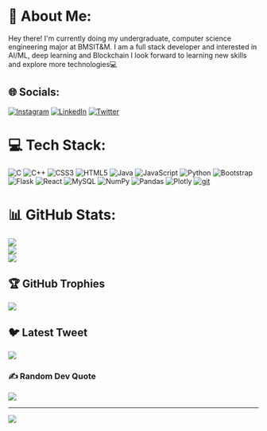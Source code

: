 # 💫 About Me:
Hey there! 
I'm currently doing my undergraduate, computer science engineering major at BMSIT&M.
I am a full stack developer and interested in  AI/ML, deep learning and Blockchain
I look forward to learning new skills and explore more technologies💻


## 🌐 Socials:
[![Instagram](https://img.shields.io/badge/Instagram-%23E4405F.svg?logo=Instagram&logoColor=white)](https://instagram.com/x_vignesh_x) 
[![LinkedIn](https://img.shields.io/badge/LinkedIn-%230077B5.svg?logo=linkedin&logoColor=white)](https://www.linkedin.com/in/vigneshwaran-ps-2b31a2224/) 
[![Twitter](https://img.shields.io/badge/Twitter-%231DA1F2.svg?logo=Twitter&logoColor=white)](https://twitter.com/Vignesh251002)

# 💻 Tech Stack:
![C](https://img.shields.io/badge/c-%2300599C.svg?style=for-the-badge&logo=c&logoColor=white) ![C++](https://img.shields.io/badge/c++-%2300599C.svg?style=for-the-badge&logo=c%2B%2B&logoColor=white) ![CSS3](https://img.shields.io/badge/css3-%231572B6.svg?style=for-the-badge&logo=css3&logoColor=white) ![HTML5](https://img.shields.io/badge/html5-%23E34F26.svg?style=for-the-badge&logo=html5&logoColor=white) ![Java](https://img.shields.io/badge/java-%23ED8B00.svg?style=for-the-badge&logo=java&logoColor=white) ![JavaScript](https://img.shields.io/badge/javascript-%23323330.svg?style=for-the-badge&logo=javascript&logoColor=%23F7DF1E) ![Python](https://img.shields.io/badge/python-3670A0?style=for-the-badge&logo=python&logoColor=ffdd54) ![Bootstrap](https://img.shields.io/badge/bootstrap-%23563D7C.svg?style=for-the-badge&logo=bootstrap&logoColor=white) ![Flask](https://img.shields.io/badge/flask-%23000.svg?style=for-the-badge&logo=flask&logoColor=white) ![React](https://img.shields.io/badge/react-%2320232a.svg?style=for-the-badge&logo=react&logoColor=%2361DAFB) ![MySQL](https://img.shields.io/badge/mysql-%2300f.svg?style=for-the-badge&logo=mysql&logoColor=white) ![NumPy](https://img.shields.io/badge/numpy-%23013243.svg?style=for-the-badge&logo=numpy&logoColor=white) ![Pandas](https://img.shields.io/badge/pandas-%23150458.svg?style=for-the-badge&logo=pandas&logoColor=white) ![Plotly](https://img.shields.io/badge/Plotly-%233F4F75.svg?style=for-the-badge&logo=plotly&logoColor=white) 
[![git](https://img.shields.io/badge/git-F05032?style=for-the-badge&logo=git&logoColor=white)](https://git-scm.com/)
# 📊 GitHub Stats:
![](https://github-readme-stats.vercel.app/api?username=Vigneshwaran30&theme=radical&hide_border=false&include_all_commits=false&count_private=true)<br/>
![](https://github-readme-streak-stats.herokuapp.com/?user=Vigneshwaran30&theme=radical&hide_border=false)<br/>
![](https://github-readme-stats.vercel.app/api/top-langs/?username=Vigneshwaran30&theme=radical&hide_border=false&include_all_commits=false&count_private=true&layout=compact)

## 🏆 GitHub Trophies
![](https://github-profile-trophy.vercel.app/?username=Vigneshwaran30&theme=onedark&no-frame=false&no-bg=true&margin-w=4)

## 🐦 Latest Tweet
[![](https://gtce.itsvg.in/api?username=https://twitter.com/Vignesh251002)](https://github.com/VishwaGauravIn/github-twitter-card-embed)

### ✍️ Random Dev Quote
![](https://quotes-github-readme.vercel.app/api?type=horizontal&theme=dark)

---
[![](https://visitcount.itsvg.in/api?id=Vigneshwaran30&icon=0&color=0)](https://visitcount.itsvg.in)

<!-- Proudly created with GPRM ( https://gprm.itsvg.in ) -->
